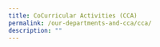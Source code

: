 ```yaml
---
title: CoCurricular Activities (CCA)
permalink: /our-departments-and-cca/cca/
description: ""
---
```




